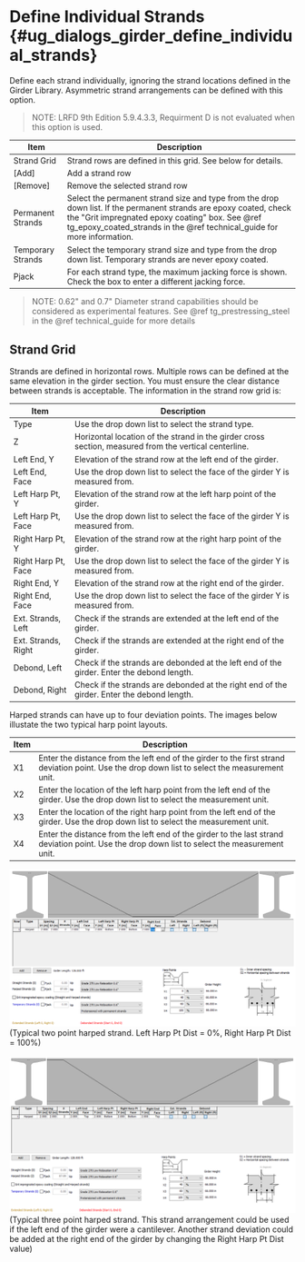 Define Individual Strands {#ug_dialogs_girder_define_individual_strands}
==============================================
Define each strand individually, ignoring the strand locations defined in the Girder Library. Asymmetric strand arrangements can be defined with this option.

> NOTE: LRFD 9th Edition 5.9.4.3.3, Requirment D is not evaluated when this option is used.

Item | Description
-----|----------------
Strand Grid | Strand rows are defined in this grid. See below for details.
[Add] | Add a strand row
[Remove] | Remove the selected strand row
Permanent Strands | Select the permanent strand size and type from the drop down list. If the permanent strands are epoxy coated, check the "Grit impregnated epoxy coating" box. See @ref tg_epoxy_coated_strands in the @ref technical_guide for more information.
Temporary Strands | Select the temporary strand size and type from the drop down list. Temporary strands are never epoxy coated.
Pjack | For each strand type, the maximum jacking force is shown. Check the box to enter a different jacking force.

> NOTE: 0.62" and 0.7" Diameter strand capabilities should be considered as experimental features. See @ref tg_prestressing_steel in the @ref technical_guide for more details


Strand Grid
------------
Strands are defined in horizontal rows. Multiple rows can be defined at the same elevation in the girder section. You must ensure the clear distance between strands is acceptable. The information in the strand row grid is:

Item | Description
-----|-----------
Type | Use the drop down list to select the strand type.
Z | Horizontal location of the strand in the girder cross section, measured from the vertical centerline.
Left End, Y | Elevation of the strand row at the left end of the girder.
Left End, Face | Use the drop down list to select the face of the girder Y is measured from.
Left Harp Pt, Y | Elevation of the strand row at the left harp point of the girder.
Left Harp Pt, Face | Use the drop down list to select the face of the girder Y is measured from.
Right Harp Pt, Y | Elevation of the strand row at the right harp point of the girder.
Right Harp Pt, Face | Use the drop down list to select the face of the girder Y is measured from.
Right End, Y | Elevation of the strand row at the right end of the girder.
Right End, Face | Use the drop down list to select the face of the girder Y is measured from.
Ext. Strands, Left | Check if the strands are extended at the left end of the girder.
Ext. Strands, Right | Check if the strands are extended at the right end of the girder.
Debond, Left | Check if the strands are debonded at the left end of the girder. Enter the debond length.
Debond, Right | Check if the strands are debonded at the right end of the girder. Enter the debond length.

Harped strands can have up to four deviation points. The images below illustate the two typical harp point layouts.

Item | Description
-----|-----------
X1 | Enter the distance from the left end of the girder to the first strand deviation point. Use the drop down list to select the measurement unit.
X2 | Enter the location of the left harp point from the left end of the girder. Use the drop down list to select the measurement unit.
X3 | Enter the location of the right harp point from the left end of the girder. Use the drop down list to select the measurement unit.
X4 | Enter the distance from the left end of the girder to the last strand deviation point. Use the drop down list to select the measurement unit.

![](TwoPointHarpedStrands.png)(Typical two point harped strand. Left Harp Pt Dist = 0%, Right Harp Pt Dist = 100%)
<br>
<br>
![](FourPointHarpedStrands.png)(Typical three point harped strand. This strand arrangement could be used if the left end of the girder were a cantilever. Another strand deviation could be added at the right end of the girder by changing the Right Harp Pt Dist value)
